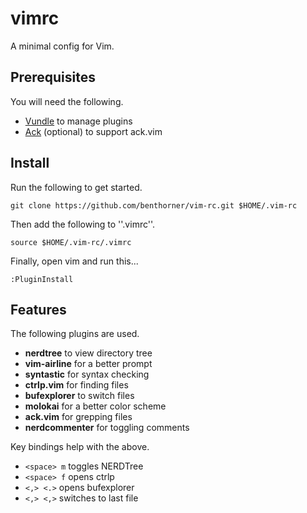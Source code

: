 # vimrc

A minimal config for Vim.

## Prerequisites

You will need the following.

  - [Vundle](https://github.com/VundleVim/Vundle.vim) to manage plugins
  - [Ack](https://beyondgrep.com/) (optional) to support ack.vim

## Install

Run the following to get started.

    git clone https://github.com/benthorner/vim-rc.git $HOME/.vim-rc

Then add the following to ''.vimrc''.

    source $HOME/.vim-rc/.vimrc

Finally, open vim and run this...

    :PluginInstall

## Features

The following plugins are used.

   - **nerdtree** to view directory tree
   - **vim-airline** for a better prompt
   - **syntastic** for syntax checking
   - **ctrlp.vim** for finding files
   - **bufexplorer** to switch files
   - **molokai** for a better color scheme
   - **ack.vim** for grepping files
   - **nerdcommenter** for toggling comments

Key bindings help with the above.

   - `<space> m` toggles NERDTree
   - `<space> f` opens ctrlp
   - `<,> <.>` opens bufexplorer
   - `<,> <,>` switches to last file
